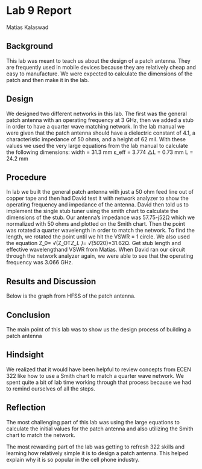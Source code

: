 # Lab 9 Report
Matias Kalaswad

## Background
This lab was meant to teach us about the design of a patch antenna. They are frequently used in mobile devices because they are relatively cheap and easy to manufacture. We were expected to calculate the dimensions of the patch and then make it in the lab.

## Design
We designed two different networks in this lab.  The first was the general patch antenna with an operating frequency at 3 GHz, then we added a stub in order to have a quarter wave matching network. In the lab manual we were given that the patch antenna should have a dielectric constant of 4.1, a characteristic impedance of 50 ohms, and a height of 62 mil.  With these values we used the very large equations from the lab manual to calculate the following dimensions:
	width = 31.3 mm
	ε_eff = 3.774
	△L = 0.73 mm
	L = 24.2 mm

## Procedure
In lab we built the general patch antenna with just a 50 ohm feed line out of copper tape and then had David test it with network analyzer to show the operating frequency and impedance of the antenna. David then told us to implement the single stub tuner using the smith chart to calculate the dimensions of the stub. Our antenna’s impedance was 57.75-j52Ω which we normalized with 50 ohms and plotted on the Smith chart.  Then the point was rotated a quarter wavelength in order to match the network.  To find the length, we rotated the point until we hit the VSWR = 1 circle. We also used the equation Z_0= √(Z_OT*Z_L )= √(50*20)=31.62Ω. Get stub length and effective wavelengthand VSWR  from Matias. When David ran our circuit through the network analyzer again, we were able to see that the operating frequency was 3.066 GHz.

## Results and Discussion
Below is the graph from HFSS of the patch antenna.

## Conclusion
The main point of this lab was to show us the design process of building a patch antenna

## Hindsight
We realized that it would have been helpful to review concepts from ECEN 322 like how to use a Smith chart to match a quarter wave network.  We spent quite a bit of lab time working through that process because we had to remind ourselves of all the steps.

## Reflection
The most challenging part of this lab was using the large equations to calculate the initial values for the patch antenna and also utilizing the Smith chart to match the network.

The most rewarding part of the lab was getting to refresh 322 skills and learning how relatively simple it is to design a patch antenna.  This helped explain why it is so popular in the cell phone industry.
